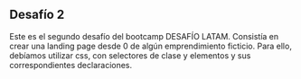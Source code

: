 ## Desafío 2
Este es el segundo desafío del bootcamp DESAFÍO LATAM. Consistía en crear una landing page desde 0 de algún emprendimiento ficticio. Para ello, debíamos utilizar css, con selectores de clase y elementos y sus correspondientes declaraciones.